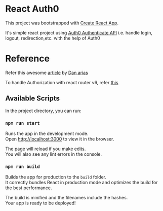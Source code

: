 # React Auth0

This project was bootstrapped with [Create React App](https://github.com/facebook/create-react-app).

It's simple react project using [Auth0 Authenticate API](https://auth0.com/docs/api/authentication) i.e. handle login, logout, redirection,etc. with the help of Auth0

# Reference
Refer this awesome [article](https://auth0.com/blog/complete-guide-to-react-user-authentication/?utm_source=YouTube&utm_campaign=DevRel&utm_medium=link_placement) by [Dan arias](https://auth0.com/blog/authors/dan-arias/)

To handle Authorization with react router v6, refer [this](https://auth0.com/developers/hub/code-samples/spa/react-typescript/basic-authentication-react-router-6) 
## Available Scripts

In the project directory, you can run:

### `npm run start`

Runs the app in the development mode.\
Open [http://localhost:3000](http://localhost:3000) to view it in the browser.

The page will reload if you make edits.\
You will also see any lint errors in the console.

### `npm run build`

Builds the app for production to the `build` folder.\
It correctly bundles React in production mode and optimizes the build for the best performance.

The build is minified and the filenames include the hashes.\
Your app is ready to be deployed!